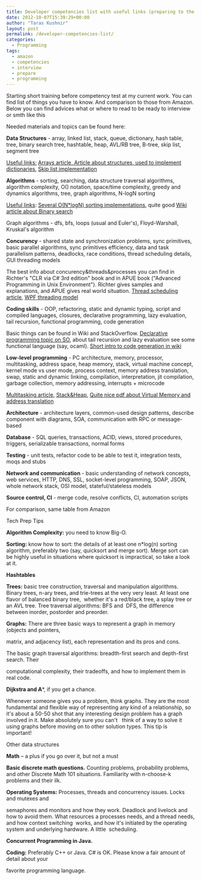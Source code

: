 ```yaml
---
title: Developer competencies list with useful links (preparing to the interview)
date: 2012-10-07T15:39:29+00:00
author: "Taras Kushnir"
layout: post
permalink: /developer-competencies-list/
categories:
  - Programming
tags:
  - amazon
  - competencies
  - interview
  - prepare
  - programming
---
```

Starting short training before competency test at my current work. You can find list of things you have to know. And comparison to those from Amazon. Below you can find advices what or where to read to be ready to interview or smth like this

Needed materials and topics can be found here:

**Data Structures** - array, linked list, stack, queue, dictionary, hash table, tree, binary search tree, hashtable, heap, AVL/RB tree, B-tree, skip list, segment tree

<span style="text-decoration: underline;">Useful links:</span> <a title="Arrays article" href="http://zoo.cs.yale.edu/classes/cs427/2011a/resources/Chapter_09.pdf" target="_blank">Arrays article, </a> <a title="Comparison of structures, used to implement dictionary" href="http://www.cs.unc.edu/~plaisted/comp750/Neyer%20paper.pdf" target="_blank">Article about structures, used to implement dictionaries</a>, <a title="Skip list implementation" href="https://github.com/Ribtoks/heap/blob/master/FreeLancerProjects/c/SkipList/SkipList.c" target="_blank">Skip list implementation</a>

**Algorithms** - sorting, searching, data structure traversal algorithms, algorithm complexity, O() notation, space/time complexity, greedy and dynamics algorithms, tree, graph algorithms, N-logN sorting

<span style="text-decoration: underline;">Useful links</span>: <a title="Several sorting implementations" href="https://github.com/Ribtoks/learning/tree/master/algorithms/sorting" target="_blank">Several O(N*logN) sorting implementations</a>, quite good <a title="Binary search" href="http://en.wikipedia.org/wiki/Binary_search_algorithm" target="_blank">Wiki article about Binary search</a>

Graph algorithms - dfs, bfs, loops (usual and Euler's), Floyd-Warshall, Kruskal's algorithm

**Concurency** - shared state and synchronization problems, sync primitives, basic parallel algorithms, sync primitives efficiency, data and task parallelism patterns, deadlocks, race conditions, thread scheduling details, GUI threading models

<!--more-->

The best info about concurency&threads&processes you can find in Richter's "CLR via C# 3rd edition" book and in APUE book ("Advanced Programming in Unix Environment"). Richter gives samples and explanations, and APUE gives real world situation. <a title="Thread scheduling" href="http://www.javamex.com/tutorials/threads/thread_scheduling.shtml" target="_blank">Thread scheduling article</a>, <a title="WPF threading model" href="http://msdn.microsoft.com/en-us/library/ms741870.aspx" target="_blank">WPF threading model</a>

**Coding skills** - OOP, refactoring, static and dynamic typing, script and compiled languages, closures, declarative programming, lazy evaluation, tail recursion, functional programming, code generation

Basic things can be found in Wiki and StackOverflow. <a title="Declarative programming" href="http://stackoverflow.com/questions/129628/what-is-declarative-programming" target="_blank">Declarative programming topic on SO</a>, about tail recursion and lazy evaluation see some functional language (say, ocaml). <a title="Code generation" href="http://en.wikipedia.org/wiki/Code_generation_%28compiler%29" target="_blank">Short intro to code generation in wiki</a>

**Low-level programming** - PC architecture, memory, processor, multitasking, address space, heap memory, stack, virtual machine concept, kernel mode vs user mode, process context, memory address translation, swap, static and dynamic linking, compilation, interpretation, jit compilation, garbage collection, memory addressing, interrupts + microcode

<a title="Multitasking" href="http://www.linfo.org/multitasking.html" target="_blank">Multitasking article</a>, <a title="Stack & Heap" href="http://www.quora.com/C-programming-language/What-is-the-stack-and-heap-memory-architecture-used-by-C" target="_blank">Stack&Heap</a>, <a title="Virtual Memory" href="http://www.cs.utexas.edu/~witchel/372/lectures/15.VirtualMemory.pdf" target="_blank">Quite nice pdf about Virtual Memory and address translation</a>

**Architecture** - architecture layers, common-used design patterns, describe component with diagrams, SOA, communication with RPC or message-based

**Database** - SQL queries, transactions, ACID, views, stored procedures, triggers, serializable transactions, normal forms

**Testing** - unit tests, refactor code to be able to test it, integration tests, moqs and stubs

**Network and communication** - basic understanding of network concepts, web services, HTTP, DNS, SSL, socket-level programming, SOAP, JSON, whole network stack, OSI model, stateful/stateless models

**Source control, CI** - merge code, resolve conflicts, CI, automation scripts

For comparison, same table from Amazon

Tech Prep Tips

**Algorithm Complexity:** you need to know Big-O.

**Sorting:** know how to sort: the details of at least one n*log(n) sorting algorithm, preferably two (say, quicksort and merge sort). Merge sort can be highly useful in situations where quicksort is impractical, so take a look at it.

**Hashtables**

**Trees:** basic tree construction, traversal and manipulation algorithms. Binary trees, n-ary trees, and trie-trees at the very very least. At least one flavor of balanced binary tree,  whether it's a red/black tree, a splay tree or an AVL tree. Tree traversal algorithms: BFS and  DFS, the difference between inorder, postorder and preorder.

**Graphs:** There are three basic ways to represent a graph in memory (objects and pointers,
  
matrix, and adjacency list), each representation and its pros and cons.

The basic graph traversal algorithms: breadth-first search and depth-first search. Their
  
computational complexity, their tradeoffs, and how to implement them in real code.

**Dijkstra and A***, if you get a chance.

Whenever someone gives you a problem, think graphs. They are the most fundamental and flexible way of representing any kind of a relationship, so it's about a 50-50 shot that any interesting design problem has a graph involved in it. Make absolutely sure you can't   think of a way to solve it using graphs before moving on to other solution types. This tip is  important!

Other data structures

**Math** – a plus if you go over it, but not a must

**Basic discrete math questions.** Counting problems, probability problems, and other Discrete Math 101 situations. Familiarity with n-choose-k problems and their ilk.

**Operating Systems:** Processes, threads and concurrency issues. Locks and mutexes and
  
semaphores and monitors and how they work. Deadlock and livelock and how to avoid them. What resources a processes needs, and a thread needs, and how context switching  works, and how it's initiated by the operating system and underlying hardware. A little  scheduling.

**Concurrent Programming in Java.**

**Coding:** Preferably C++ or Java. C# is OK. Please know a fair amount of detail about your
  
favorite programming language.